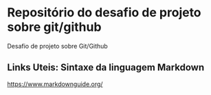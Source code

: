 # Repositório do desafio de projeto sobre git/github
Desafio de projeto sobre Git/Github

## Links Uteis: Sintaxe da linguagem Markdown
https://www.markdownguide.org/


